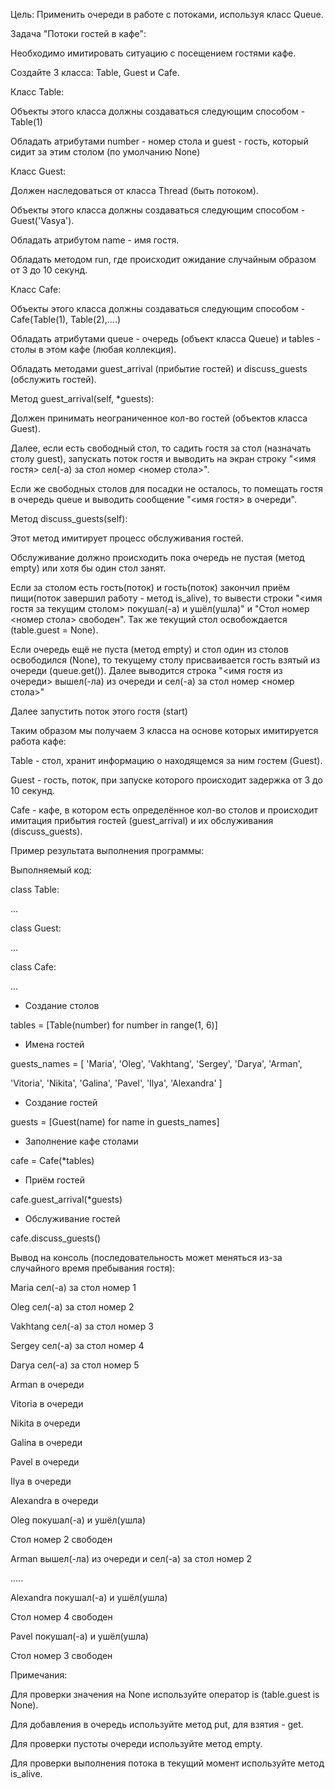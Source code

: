 Цель: Применить очереди в работе с потоками, используя класс Queue.

Задача "Потоки гостей в кафе":

Необходимо имитировать ситуацию с посещением гостями кафе.

Создайте 3 класса: Table, Guest и Cafe.

Класс Table:

Объекты этого класса должны создаваться следующим способом - Table(1)

Обладать атрибутами number - номер стола и guest - гость, который сидит за этим столом (по умолчанию None)

Класс Guest:

Должен наследоваться от класса Thread (быть потоком).

Объекты этого класса должны создаваться следующим способом - Guest('Vasya').

Обладать атрибутом name - имя гостя.

Обладать методом run, где происходит ожидание случайным образом от 3 до 10 секунд.

Класс Cafe:

Объекты этого класса должны создаваться следующим способом - Cafe(Table(1), Table(2),....)

Обладать атрибутами queue - очередь (объект класса Queue) и tables - столы в этом кафе (любая коллекция).

Обладать методами guest_arrival (прибытие гостей) и discuss_guests (обслужить гостей).

Метод guest_arrival(self, *guests):

Должен принимать неограниченное кол-во гостей (объектов класса Guest).

Далее, если есть свободный стол, то садить гостя за стол (назначать столу guest), запускать поток гостя и выводить на экран строку "<имя гостя> сел(-а) за стол номер <номер стола>".

Если же свободных столов для посадки не осталось, то помещать гостя в очередь queue и выводить сообщение "<имя гостя> в очереди".

Метод discuss_guests(self):

Этот метод имитирует процесс обслуживания гостей.

Обслуживание должно происходить пока очередь не пустая (метод empty) или хотя бы один стол занят.

Если за столом есть гость(поток) и гость(поток) закончил приём пищи(поток завершил работу - метод is_alive), то вывести строки "<имя гостя за текущим столом> покушал(-а) и ушёл(ушла)" и "Стол номер <номер стола> свободен". Так же текущий стол освобождается (table.guest = None).

Если очередь ещё не пуста (метод empty) и стол один из столов освободился (None), то текущему столу присваивается гость взятый из очереди (queue.get()). Далее выводится строка "<имя гостя из очереди> вышел(-ла) из очереди и сел(-а) за стол номер <номер стола>"

Далее запустить поток этого гостя (start)

Таким образом мы получаем 3 класса на основе которых имитируется работа кафе:

Table - стол, хранит информацию о находящемся за ним гостем (Guest).

Guest - гость, поток, при запуске которого происходит задержка от 3 до 10 секунд.

Cafe - кафе, в котором есть определённое кол-во столов и происходит имитация прибытия гостей (guest_arrival) и их обслуживания (discuss_guests).

Пример результата выполнения программы:

Выполняемый код:

class Table:

...

class Guest:

...

class Cafe:

...

- Создание столов

tables = [Table(number) for number in range(1, 6)]

- Имена гостей

guests_names = [
'Maria', 'Oleg', 'Vakhtang', 'Sergey', 'Darya', 'Arman',

'Vitoria', 'Nikita', 'Galina', 'Pavel', 'Ilya', 'Alexandra'
]

- Создание гостей

guests = [Guest(name) for name in guests_names]

- Заполнение кафе столами

cafe = Cafe(*tables)

- Приём гостей

cafe.guest_arrival(*guests)

- Обслуживание гостей

cafe.discuss_guests()

Вывод на консоль (последовательность может меняться из-за случайного время пребывания гостя):

Maria сел(-а) за стол номер 1

Oleg сел(-а) за стол номер 2

Vakhtang сел(-а) за стол номер 3

Sergey сел(-а) за стол номер 4

Darya сел(-а) за стол номер 5

Arman в очереди

Vitoria в очереди

Nikita в очереди

Galina в очереди

Pavel в очереди

Ilya в очереди

Alexandra в очереди

Oleg покушал(-а) и ушёл(ушла)

Стол номер 2 свободен

Arman вышел(-ла) из очереди и сел(-а) за стол номер 2

.....

Alexandra покушал(-а) и ушёл(ушла)

Стол номер 4 свободен

Pavel покушал(-а) и ушёл(ушла)

Стол номер 3 свободен

Примечания:

Для проверки значения на None используйте оператор is (table.guest is None).

Для добавления в очередь используйте метод put, для взятия - get.

Для проверки пустоты очереди используйте метод empty.

Для проверки выполнения потока в текущий момент используйте метод is_alive.
